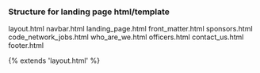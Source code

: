 ### Structure for landing page html/template
layout.html
    navbar.html
    landing_page.html
        front_matter.html
        sponsors.html
        code_network_jobs.html
        who_are_we.html
        officers.html
        contact_us.html
    footer.html

{% extends 'layout.html' %}

